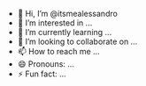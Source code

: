 - 👋 Hi, I’m @itsmealessandro
- 👀 I’m interested in ...
- 🌱 I’m currently learning ...
- 💞️ I’m looking to collaborate on ...
- 📫 How to reach me ...
- 😄 Pronouns: ...
- ⚡ Fun fact: ...

<!---
itsmealessandro/itsmealessandro is a ✨ special ✨ repository because its `README.md` (this file) appears on your GitHub profile.
You can click the Preview link to take a look at your changes.
--->
